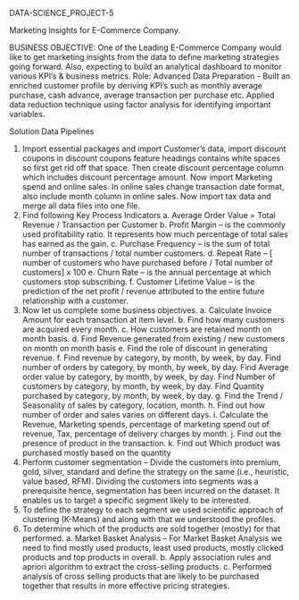 DATA-SCIENCE_PROJECT-5

Marketing Insights for E-Commerce Company.

BUSINESS OBJECTIVE: One of the Leading E-Commerce Company would like to get marketing insights from the data to define marketing strategies going forward. Also, expecting to build an analytical dashboard to monitor various KPI’s & business metrics. Role: Advanced Data Preparation - Built an enriched customer profile by deriving KPI’s such as monthly average purchase, cash advance, average transaction per purchase etc. Applied data reduction technique using factor analysis for identifying important variables.

Solution Data Pipelines

1.	Import essential packages and import Customer’s data, import discount coupons in discount coupons feature headings contains white spaces so first get rid off that space. Then create discount percentage column which includes discount percentage amount. Now import Marketing spend and online sales. In online sales change transaction date format, also include month column in online sales. Now import tax data and merge all data files into one file.
2.	Find following Key Process Indicators 
a.	Average Order Value = Total Revenue / Transaction per Customer 
b.	Profit Margin – is the commonly used profitability ratio. It represents how much percentage of total sales has earned as the gain.
c.	Purchase Frequency – is the sum of total number of transactions / total number customers.
d.	Repeat Rate – [ number of customers who have purchased before / Total number of customers] x 100
e.	Churn Rate – is the annual percentage at which customers stop subscribing.
f.	Customer Lifetime Value – is the prediction of the net profit / revenue attributed to the entire future relationship with a customer.
3.	Now let us complete some business objectives. 
a.	Calculate Invoice Amount for each transaction at item level.
b.	Find how many customers are acquired every month.
c.	How customers are retained month on month basis.
d.	Find Revenue generated from existing / new customers on month on month basis
e.	Find the role of discount in generating revenue.
f.	Find revenue by category, by month, by week, by day. Find number of orders by category, by month, by week, by day. Find Average order value by category, by month, by week, by day. Find Number of customers by category, by month, by week, by day. Find Quantity purchased by category, by month, by week, by day.
g.	Find the Trend / Seasonality of sales by category, location, month.
h.	Find out how number of order and sales varies on different days.
i.	Calculate the Revenue, Marketing spends, percentage of marketing spend out of revenue, Tax, percentage of delivery charges by month.
j.	Find out the presence of product in the transaction.
k.	Find out Which product was purchased mostly based on the quantity
4.	Perform customer segmentation – Divide the customers into premium, gold, silver, standard and define the strategy on the same (i.e., heuristic, value based, RFM).
Dividing the customers into segments was a prerequisite hence, segmentation has been incurred on the dataset. It enables us to target a specific segment likely to be interested.
5.	To define the strategy to each segment we used scientific approach of clustering (K-Means) and along with that we understood the profiles.
6.	To determine which of the products are sold together (mostly) for that performed.
a.	Market Basket Analysis – For Market Basket Analysis we need to find mostly used products, least used products, mostly clicked products and top products in overall.
b.	Apply association rules and apriori algorithm to extract the cross-selling products.
c.	Performed analysis of cross selling products that are likely to be purchased together that results in more effective pricing strategies.
